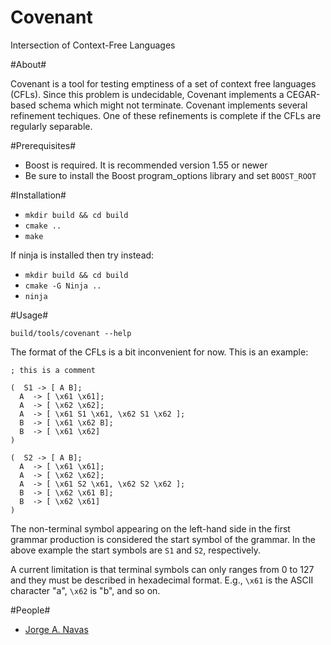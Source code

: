 # Covenant #

Intersection of Context-Free Languages

#About#

Covenant is a tool for testing emptiness of a set of context free
languages (CFLs). Since this problem is undecidable, Covenant
implements a CEGAR-based schema which might not terminate. Covenant
implements several refinement techiques. One of these refinements is
complete if the CFLs are regularly separable.

#Prerequisites#

- Boost is required. It is recommended version 1.55 or newer
- Be sure to install the Boost program_options library and set `BOOST_ROOT`

#Installation#

- `mkdir build && cd build`
- `cmake ..`
- `make`

If ninja is installed then try instead:

- `mkdir build && cd build`
- `cmake -G Ninja ..`
- `ninja`

#Usage#

`build/tools/covenant --help` 

The format of the CFLs is a bit inconvenient for now.  This is an example:

    ; this is a comment

    (  S1 -> [ A B]; 
      A  -> [ \x61 \x61]; 
      A  -> [ \x62 \x62]; 
      A  -> [ \x61 S1 \x61, \x62 S1 \x62 ]; 
      B  -> [ \x61 \x62 B]; 
      B  -> [ \x61 \x62]  
    )
    
    (  S2 -> [ A B]; 
      A  -> [ \x61 \x61]; 
      A  -> [ \x62 \x62]; 
      A  -> [ \x61 S2 \x61, \x62 S2 \x62 ]; 
      B  -> [ \x62 \x61 B];
      B  -> [ \x62 \x61]  
    )  

The non-terminal symbol appearing on the left-hand side in the first
grammar production is considered the start symbol of the grammar. In
the above example the start symbols are `S1` and `S2`, respectively.

A current limitation is that terminal symbols can only ranges from 0
to 127 and they must be described in hexadecimal format. E.g., `\x61` is
the ASCII character "a", `\x62` is "b", and so on.

#People#

* [Jorge A. Navas](http://ti.arc.nasa.gov/profile/jorge/)
